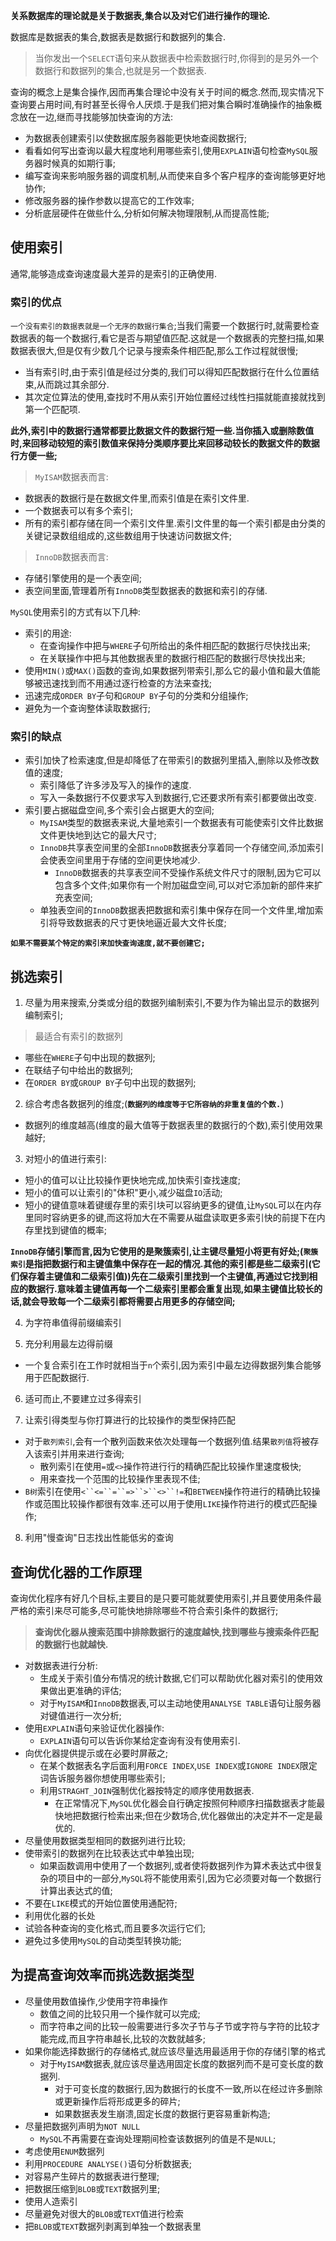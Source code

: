 **关系数据库的理论就是关于数据表,集合以及对它们进行操作的理论.**

数据库是数据表的集合,数据表是数据行和数据列的集合.

>当你发出一个`SELECT`语句来从数据表中检索数据行时,你得到的是另外一个数据行和数据列的集合,也就是另一个数据表.


查询的概念上是集合操作,因而再集合理论中没有关于时间的概念.然而,现实情况下查询要占用时间,有时甚至长得令人厌烦.于是我们把对集合瞬时准确操作的抽象概念放在一边,继而寻找能够加快查询的方法:

+ 为数据表创建索引以使数据库服务器能更快地查阅数据行;
+ 看看如何写出查询以最大程度地利用哪些索引,使用`EXPLAIN`语句检查`MySQL`服务器时候真的如期行事;
+ 编写查询来影响服务器的调度机制,从而使来自多个客户程序的查询能够更好地协作;
+ 修改服务器的操作参数以提高它的工作效率;
+ 分析底层硬件在做些什么,分析如何解决物理限制,从而提高性能;

## 使用索引

通常,能够造成查询速度最大差异的是索引的正确使用.

### 索引的优点

`一个没有索引的数据表就是一个无序的数据行集合`;当我们需要一个数据行时,就需要检查数据表的每一个数据行,看它是否与期望值匹配.这就是一个数据表的完整扫描,如果数据表很大,但是仅有少数几个记录与搜索条件相匹配,那么工作过程就很慢;

+ 当有索引时,由于索引值是经过分类的,我们可以得知匹配数据行在什么位置结束,从而跳过其余部分.
+ 其次定位算法的使用,查找时不用从索引开始位置经过线性扫描就能直接就找到第一个匹配项.

**此外,索引中的数据行通常都要比数据文件的数据行短一些.当你插入或删除数值时,来回移动较短的索引数值来保持分类顺序要比来回移动较长的数据文件的数据行方便一些;**

> `MyISAM`数据表而言:
+ 数据表的数据行是在数据文件里,而索引值是在索引文件里.
+ 一个数据表可以有多个索引;
+ 所有的索引都存储在同一个索引文件里.索引文件里的每一个索引都是由分类的关键记录数组组成的,这些数组用于快速访问数据文件;

>`InnoDB`数据表而言:
+ 存储引擎使用的是一个表空间;
+ 表空间里面,管理着所有`InnoDB`类型数据表的数据和索引的存储.


`MySQL`使用索引的方式有以下几种:
+ 索引的用途:
  + 在查询操作中把与`WHERE`子句所给出的条件相匹配的数据行尽快找出来;
  + 在关联操作中把与其他数据表里的数据行相匹配的数据行尽快找出来;
+ 使用`MIN()`或`MAX()`函数的查询,如果数据列带索引,那么它的最小值和最大值能够被迅速找到而不用通过逐行检查的方法来查找;
+ 迅速完成`ORDER BY`子句和`GROUP BY`子句的分类和分组操作;
+ 避免为一个查询整体读取数据行;

### 索引的缺点

+ 索引加快了检索速度,但是却降低了在带索引的数据列里插入,删除以及修改数值的速度;
  + 索引降低了许多涉及写入的操作的速度.
  + 写入一条数据行不仅要求写入到数据行,它还要求所有索引都要做出改变.
+ 索引要占据磁盘空间,多个索引会占据更大的空间;
  + `MyISAM`类型的数据表来说,大量地索引一个数据表有可能使索引文件比数据文件更快地到达它的最大尺寸;
  + `InnoDB`共享表空间里的全部`InnoDB`数据表分享着同一个存储空间,添加索引会使表空间里用于存储的空间更快地减少.
    + `InnoDB`数据表的共享表空间不受操作系统文件尺寸的限制,因为它可以包含多个文件;如果你有一个附加磁盘空间,可以对它添加新的部件来扩充表空间;
  + 单独表空间的`InnoDB`数据表把数据和索引集中保存在同一个文件里,增加索引将导致数据表的尺寸更快地逼近最大文件长度;

**`如果不需要某个特定的索引来加快查询速度,就不要创建它;`**

## 挑选索引

1. 尽量为用来搜索,分类或分组的数据列编制索引,不要为作为输出显示的数据列编制索引;

>最适合有索引的数据列
+ 哪些在`WHERE`子句中出现的数据列;
+ 在联结子句中给出的数据列;
+ 在`ORDER BY`或`GROUP BY`子句中出现的数据列;

2. 综合考虑各数据列的维度;(**`数据列的维度等于它所容纳的非重复值的个数.`**)
  + 数据列的维度越高(维度的最大值等于数据表里的数据行的个数),索引使用效果越好;

3. 对短小的值进行索引:
  + 短小的值可以让比较操作更快地完成,加快索引查找速度;
  + 短小的值可以让索引的"体积"更小,减少磁盘`IO`活动;
  + 短小的键值意味着键缓存里的索引块可以容纳更多的键值,让`MySQL`可以在内存里同时容纳更多的键,而这将加大在不需要从磁盘读取更多索引快的前提下在内存里找到键值的概率;

**`InnoDB`存储引擎而言,因为它使用的是聚簇索引,让主键尽量短小将更有好处;(`聚簇索引`是指把数据行和主键值集中保存在一起的情况.其他的索引都是些二级索引(它们保存着主键值和二级索引值))先在二级索引里找到一个主键值,再通过它找到相应的数据行.意味着主键值再每一个二级索引里都会重复出现,如果主键值比较长的话,就会导致每一个二级索引都将需要占用更多的存储空间;**

4. 为字符串值得前缀编索引

5. 充分利用最左边得前缀
  + 一个复合索引在工作时就相当于`n`个索引,因为索引中最左边得数据列集合能够用于匹配数据行.

6. 适可而止,不要建立过多得索引

7. 让索引得类型与你打算进行的比较操作的类型保持匹配
  + 对于`散列索引`,会有一个散列函数来依次处理每一个数据列值.结果`散列值`将被存入该索引并用来进行查询;
    + 散列索引在使用`=`或`<>`操作符进行行的精确匹配比较操作里速度极快;
    + 用来查找一个范围的比较操作里表现不佳;
  + `B树`索引在使用`<``<=``=``=>``>``<>``!=`和`BETWEEN`操作符进行的精确比较操作或范围比较操作都很有效率.还可以用于使用`LIKE`操作符进行的模式匹配操作;

8. 利用"慢查询"日志找出性能低劣的查询

## 查询优化器的工作原理

查询优化程序有好几个目标,主要目的是只要可能就要使用索引,并且要使用条件最严格的索引来尽可能多,尽可能快地排除哪些不符合索引条件的数据行;

>**查询优化器从搜索范围中排除数据行的速度越快,找到哪些与搜索条件匹配的数据行也就越快.**


+ 对数据表进行分析:
  + 生成关于索引值分布情况的统计数据,它们可以帮助优化器对索引的使用效果做出更准确的评估;
  + 对于`MyISAM`和`InnoDB`数据表,可以主动地使用`ANALYSE TABLE`语句让服务器对键值进行一次分析;
+ 使用`EXPLAIN`语句来验证优化器操作:
  + `EXPLAIN`语句可以告诉你某给定查询有没有使用索引.
+ 向优化器提供提示或在必要时屏蔽之;
  + 在某个数据表名字后面利用`FORCE INDEX`,`USE INDEX`或`IGNORE INDEX`限定词告诉服务器你想使用哪些索引;
  + 利用`STRAGHT_JOIN`强制优化器按特定的顺序使用数据表.
    + 在正常情况下,`MySQL`优化器会自行确定按照何种顺序扫描数据表才能最快地把数据行检索出来;但在少数场合,优化器做出的决定并不一定是最优的.
+ 尽量使用数据类型相同的数据列进行比较;
+ 使带索引的数据列在比较表达式中单独出现;
  + 如果函数调用中使用了一个数据列,或者使将数据列作为算术表达式中很复杂的项目中的一部分,`MySQL`将不能使用索引,因为它必须要对每一个数据行计算出表达式的值;
+ 不要在`LIKE`模式的开始位置使用通配符;
+ 利用优化器的长处
+ 试验各种查询的变化格式,而且要多次运行它们;
+ 避免过多使用`MySQL`的自动类型转换功能;

## 为提高查询效率而挑选数据类型

+ 尽量使用数值操作,少使用字符串操作
  + 数值之间的比较只用一个操作就可以完成;
  + 而字符串之间的比较一般需要进行多次子节与子节或字符与字符的比较才能完成,而且字符串越长,比较的次数就越多;
+ 如果你能选择数据行的存储格式,就应该尽量选用最适用于你的存储引擎的格式
  + 对于`MyISAM`数据表,就应该尽量选用固定长度的数据列而不是可变长度的数据列.
    + 对于可变长度的数据行,因为数据行的长度不一致,所以在经过许多删除或更新操作后将形成更多的碎片;
    + 如果数据表发生崩溃,固定长度的数据行更容易重新构造;
+ 尽量把数据列声明为`NOT NULL`
  + `MySQL`不再需要在查询处理期间检查该数据列的值是不是`NULL`;
+ 考虑使用`ENUM`数据列
+ 利用`PROCEDURE ANALYSE()`语句分析数据表;
+ 对容易产生碎片的数据表进行整理;
+ 把数据压缩到`BLOB`或`TEXT`数据列里;
+ 使用人造索引
+ 尽量避免对很大的`BLOB`或`TEXT`值进行检索
+ 把`BLOB`或`TEXT`数据列剥离到单独一个数据表里